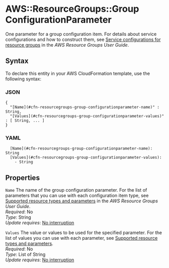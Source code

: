 # AWS::ResourceGroups::Group ConfigurationParameter<a name="aws-properties-resourcegroups-group-configurationparameter"></a>

One parameter for a group configuration item\. For details about service configurations and how to construct them, see [Service configurations for resource groups](https://docs.aws.amazon.com/ARG/latest/APIReference/about-slg.html) in the _AWS Resource Groups User Guide_\.

## Syntax<a name="aws-properties-resourcegroups-group-configurationparameter-syntax"></a>

To declare this entity in your AWS CloudFormation template, use the following syntax:

### JSON<a name="aws-properties-resourcegroups-group-configurationparameter-syntax.json"></a>

```
{
  "[Name](#cfn-resourcegroups-group-configurationparameter-name)" : String,
  "[Values](#cfn-resourcegroups-group-configurationparameter-values)" : [ String, ... ]
}
```

### YAML<a name="aws-properties-resourcegroups-group-configurationparameter-syntax.yaml"></a>

```
  [Name](#cfn-resourcegroups-group-configurationparameter-name): String
  [Values](#cfn-resourcegroups-group-configurationparameter-values):
    - String
```

## Properties<a name="aws-properties-resourcegroups-group-configurationparameter-properties"></a>

`Name` <a name="cfn-resourcegroups-group-configurationparameter-name"></a>
The name of the group configuration parameter\. For the list of parameters that you can use with each configuration item type, see [Supported resource types and parameters](https://docs.aws.amazon.com/ARG/latest/APIReference/about-slg.html#about-slg-types) in the _AWS Resource Groups User Guide_\.  
_Required_: No  
_Type_: String  
_Update requires_: [No interruption](https://docs.aws.amazon.com/AWSCloudFormation/latest/UserGuide/using-cfn-updating-stacks-update-behaviors.html#update-no-interrupt)

`Values` <a name="cfn-resourcegroups-group-configurationparameter-values"></a>
The value or values to be used for the specified parameter\. For the list of values you can use with each parameter, see [Supported resource types and parameters](https://docs.aws.amazon.com/ARG/latest/APIReference/about-slg.html#about-slg-types)\.  
_Required_: No  
_Type_: List of String  
_Update requires_: [No interruption](https://docs.aws.amazon.com/AWSCloudFormation/latest/UserGuide/using-cfn-updating-stacks-update-behaviors.html#update-no-interrupt)
